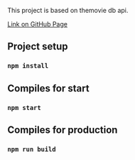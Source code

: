 This project is based on themovie db api.

[Link on GitHub Page](https://baranovsky-s.github.io/react.js-movie-db/)

## Project setup

### `npm install`

## Compiles for start

### `npm start`

## Compiles for production

### `npm run build`
